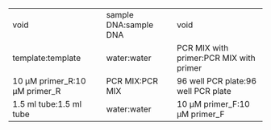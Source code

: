 ||||
|----|----|----|
|void|sample DNA:sample DNA|void|
|template:template|water:water|PCR MIX with primer:PCR MIX with primer|
|10 μM primer_R:10 μM primer_R|PCR MIX:PCR MIX|96 well PCR plate:96 well PCR plate|
|1.5 ml tube:1.5 ml tube|water:water|10 μM primer_F:10 μM primer_F|
